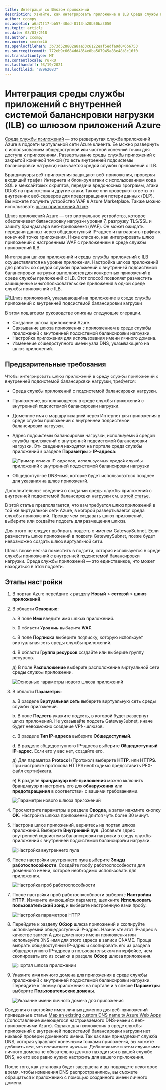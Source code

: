 ```yaml
---
title: Интеграция со Шлюзом приложений
description: Узнайте, как интегрировать приложение в ILB Среда службы приложений с шлюзом приложений в этом сквозном пошаговом руководстве.
author: ccompy
ms.assetid: a6a74f17-bb57-40dd-8113-a20b50ba3050
ms.topic: article
ms.date: 03/03/2018
ms.author: ccompy
ms.custom: seodec18
ms.openlocfilehash: 3b73d528802a8aa33c6122eaf5edfa9d046b6753
ms.sourcegitcommit: 772eb9c6684dd4864e0ba507945a83e48b8c16f0
ms.translationtype: MT
ms.contentlocale: ru-RU
ms.lasthandoff: 03/19/2021
ms.locfileid: "88962083"
---
```

# <a name="integrate-your-ilb-app-service-environment-with-the-azure-application-gateway"></a>Интеграция среды службы приложений с внутренней системой балансировки нагрузки (ILB) со шлюзом приложений Azure #

[Среда службы приложений](./intro.md) — это развернутая служба приложений Azure в подсети виртуальной сети Azure клиента. Ее можно развернуть с использованием общедоступной или частной конечной точки для доступа к приложениям. Развертывание среды службы приложений с закрытой конечной точкой (то есть внутренней подсистемы балансировки нагрузки) называется средой службы приложений с ILB.  

Брандмауэры веб-приложения защищают веб-приложения, проверяя входящий трафик Интернета и блокируя атаки с использованием кода SQL и межсайтовых скриптов, передачи вредоносных программ, атаки DDoS на приложения и другие атаки. Также они проверяют ответы от внутренних веб-серверов для предотвращения потери данных (DLP). Вы можете получить устройство WAF в Azure Marketplace. Также можно использовать [шлюз приложений Azure][appgw].

Шлюз приложений Azure — это виртуальное устройство, которое обеспечивает балансировку нагрузки уровня 7, разгрузку TLS/SSL и защиту брандмауэра веб-приложения (WAF). Он может ожидать передачи данных через общедоступный IP-адрес и направлять трафик к конечной точке приложения. Ниже описано, как интегрировать шлюз приложений с настроенным WAF с приложением в среде службы приложений ILB.  

Интеграция шлюза приложений и среды службы приложений с ILB осуществляется на уровне приложения. Настройка шлюза приложений для работы со средой службы приложений с внутренней подсистемой балансировки нагрузки выполняется для конкретных приложений в среде службы приложений с ILB. Этот способ позволяет разместить защищенные многопользовательские приложения в одной среде службы приложений с ILB.  

![Шлюз приложений, указывающий на приложение в среде службы приложений с внутренней подсистемой балансировки нагрузки][1]

В этом пошаговом руководстве описаны следующие операции.

* Создание шлюза приложений Azure.
* Связывание шлюза приложения с приложением в среде службы приложений с внутренней подсистемой балансировки нагрузки.
* Настройка приложения для использования имени личного домена.
* Изменение общедоступного имени узла DNS, указывающего на шлюз приложений.

## <a name="prerequisites"></a>Предварительные требования

Чтобы интегрировать шлюз приложений в среду службы приложений с внутренней подсистемой балансировки нагрузки, требуется:

* Среда службы приложений с подсистемой балансировки нагрузки.
* Приложение, выполняющееся в среде службы приложений с внутренней подсистемой балансировки нагрузки.
* Доменное имя с маршрутизацией через Интернет для приложения в среде службы приложений с внутренней подсистемой балансировки нагрузки.
* Адрес подсистемы балансировки нагрузки, используемый средой службы приложений с внутренней подсистемой балансировки нагрузки. Эти сведения находятся на портале среда службы приложений в разделе **Параметры**  >  **IP-адреса**:

    ![Пример списка IP-адресов, используемых средой службы приложений с внутренней подсистемой балансировки нагрузки][9]
    
* Общедоступное DNS-имя, которое будет использоваться позднее для указания на шлюз приложений. 

Дополнительные сведения о создании среды службы приложений с внутренней подсистемой балансировки нагрузки см. в [этой статье][ilbase].

В этой статье предполагается, что вам требуется шлюз приложений в той же виртуальной сети Azure, в которой развертывается среда службы приложений. Прежде чем создавать шлюз приложений, выберите или создайте подсеть для размещения шлюза. 

Для этого не следует выбирать подсеть с именем GatewaySubnet. Если разместить шлюз приложений в подсети GatewaySubnet, позже будет невозможно создать шлюз виртуальной сети. 

Шлюз также нельзя поместить в подсети, которая используется в среде службы приложений с внутренней подсистемой балансировки нагрузки. Среда службы приложений — это единственное, что может находиться в этой подсети.

## <a name="configuration-steps"></a>Этапы настройки ##

1. В портал Azure перейдите к разделу **Новый**  >  **сетевой**  >  **шлюз приложений**.

2. В области **Основные**:

   а. В поле **Имя** введите имя шлюза приложений.

   b. В области **Уровень** выберите **WAF**.

   c. В поле **Подписка** выберите подписку, которую использует виртуальная сеть среды службы приложений.

   d. В области **Группа ресурсов** создайте или выберите группу ресурсов.

   д) В поле **Расположение** выберите расположение виртуальной сети среды службы приложений.

   ![Основные параметры нового шлюза приложений][2]

3. В области **Параметры**:

   а. В разделе **Виртуальная сеть** выберите виртуальную сеть среды службы приложений.

   b. В поле **Подсеть** укажите подсеть, в которой будет развернут шлюз приложений. Не указывайте подсеть GatewaySubnet, иначе будет невозможно создание VPN-шлюзов.

   c. В разделе **Тип IP-адреса** выберите **Общедоступный**.

   d. В разделе общедоступного IP-адреса выберите **Общедоступный IP-адрес**. Если его у вас нет, создайте его.

   д) Для параметра **Protocol** (Протокол) выберите **HTTP**. или **HTTPS**. При настройке протокола HTTPS необходимо предоставить PFX-файл сертификата.

   е) В разделе **Брандмауэр веб-приложения** можно включить брандмауэр и настроить его для **обнаружения** или **предотвращения** в соответствии с вашими требованиями.

   ![Параметры нового шлюза приложений][3]
    
4. Просмотрите параметры в разделе **Сводка**, а затем нажмите кнопку **ОК**. Настройка шлюза приложений длится чуть более 30 минут.  

5. Настроив шлюз приложений, вернитесь на портал шлюза приложений. Выберите **Внутренний пул**. Добавьте адрес внутренней подсистемы балансировки нагрузки в среду службы приложений с внутренней подсистемой балансировки нагрузки.

   ![Настройка внутреннего пула][4]

6. После настройки внутреннего пула выберите **Зонды работоспособности**. Создайте пробу работоспособности для доменного имени, которое необходимо использовать для приложения. 

   ![Настройка проб работоспособности][5]
    
7. После настройки проб работоспособности выберите **Настройки HTTP**. Измените имеющийся параметр, щелкните **Использовать пользовательский зонд** и выберите настроенную вами пробу.

   ![Настройка параметров HTTP][6]
    
8. Перейдите к разделу **Обзор** шлюза приложений и скопируйте используемый общедоступный IP-адрес. Назначьте этот IP-адрес в качестве записи A для доменного имени приложения или используйте DNS-имя для этого адреса в записи CNAME. Проще выбрать общедоступный IP-адрес и скопировать его из раздела общедоступного IP-адреса в пользовательском интерфейсе, чем скопировать его из ссылки в разделе **Обзор** шлюза приложения. 

   ![Портал шлюза приложений][7]

9. Укажите имя личного домена для приложения в среде службы приложений с внутренней подсистемой балансировки нагрузки. Перейдите к своему приложению на портале и в списке **Параметры** выберите **Пользовательские домены**.

   ![Указание имени личного домена для приложения][8]

Сведения о настройке имен личных доменов для веб-приложений приведены в статье [Map an existing custom DNS name to Azure Web Apps][custom-domain] (Сопоставление имеющегося настраиваемого DNS-имени с веб-приложениями Azure). Однако для приложения в среде службы приложений с внутренней подсистемой балансировки нагрузки нет никакой проверки доменного имени. Так как вам принадлежит служба DNS, которая управляет конечными точками приложения, вы можете добавить все, что посчитаете нужным. Добавляемое в этом случае имя личного домена не обязательно должно находиться в вашей службе DNS, но его все равно нужно настроить для вашего приложения. 

После того, как установка будет завершена и вы подождете некоторое время, чтобы изменения DNS распространились, вы сможете обращаться к приложению с помощью созданного имени личного домена. 


<!--IMAGES-->
[1]: ./media/integrate-with-application-gateway/appgw-highlevel.png
[2]: ./media/integrate-with-application-gateway/appgw-createbasics.png
[3]: ./media/integrate-with-application-gateway/appgw-createsettings.png
[4]: ./media/integrate-with-application-gateway/appgw-backendpool.png
[5]: ./media/integrate-with-application-gateway/appgw-healthprobe.png
[6]: ./media/integrate-with-application-gateway/appgw-httpsettings.png
[7]: ./media/integrate-with-application-gateway/appgw-publicip.png
[8]: ./media/integrate-with-application-gateway/appgw-customdomainname.png
[9]: ./media/integrate-with-application-gateway/appgw-iplist.png

<!--LINKS-->
[appgw]: ../../application-gateway/overview.md
[custom-domain]: ../app-service-web-tutorial-custom-domain.md
[ilbase]: ./create-ilb-ase.md